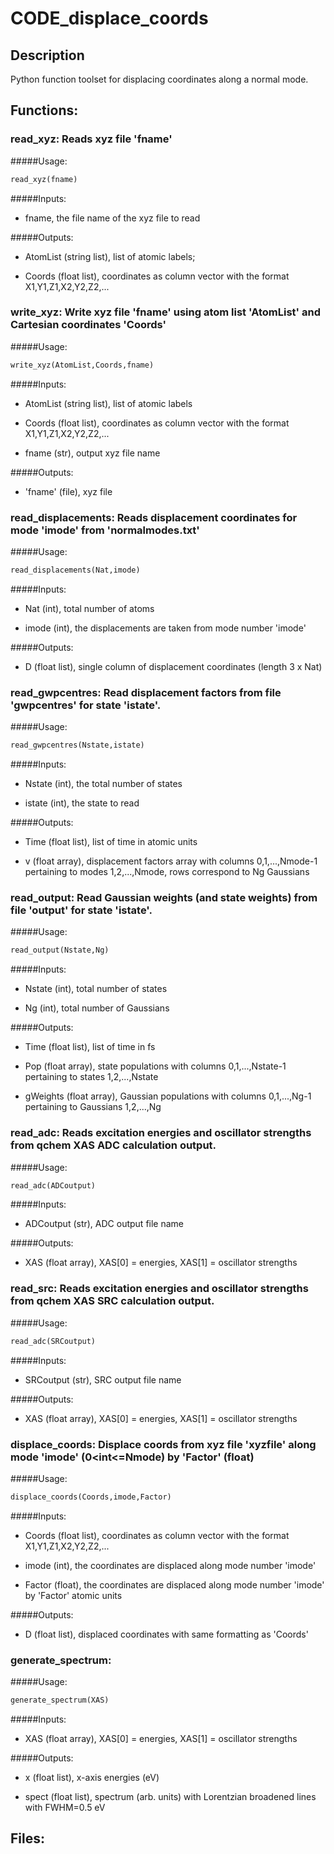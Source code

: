 # CODE_displace_coords

## Description

Python function toolset for displacing coordinates along a normal mode.

## Functions:

### read_xyz:  Reads xyz file 'fname'
#####Usage:
```python
read_xyz(fname)
```

#####Inputs:    

- fname, the file name of the xyz file to read

#####Outputs:   

- AtomList (string list), list of atomic labels;
 
- Coords (float list), coordinates as column vector with the format X1,Y1,Z1,X2,Y2,Z2,...

### write_xyz: Write xyz file 'fname' using atom list 'AtomList' and Cartesian coordinates 'Coords'
#####Usage:
```python
write_xyz(AtomList,Coords,fname)
```

#####Inputs:    

- AtomList (string list), list of atomic labels

- Coords (float list), coordinates as column vector with the format X1,Y1,Z1,X2,Y2,Z2,... 

- fname (str), output xyz file name
  
#####Outputs:   

- 'fname' (file), xyz file


### read_displacements: Reads displacement coordinates for mode 'imode' from 'normalmodes.txt'
#####Usage:
```python
read_displacements(Nat,imode)
```

#####Inputs:    

- Nat (int), total number of atoms

- imode (int), the displacements are taken from mode number 'imode'

#####Outputs:   

- D (float list), single column of displacement coordinates (length 3 x Nat)

### read_gwpcentres: Read displacement factors from file 'gwpcentres' for state 'istate'.
#####Usage:
```python
read_gwpcentres(Nstate,istate)
```

#####Inputs:    

- Nstate (int), the total number of states

- istate (int), the state to read

#####Outputs:   

- Time (float list), list of time in atomic units 

- v (float array), displacement factors array with columns 0,1,...,Nmode-1 pertaining to modes 1,2,...,Nmode, rows correspond to Ng Gaussians

### read_output: Read Gaussian weights (and state weights) from file 'output' for state 'istate'.
#####Usage:
```python
read_output(Nstate,Ng)
```

#####Inputs:    

- Nstate (int), total number of states

- Ng (int), total number of Gaussians

#####Outputs:   

- Time (float list), list of time in fs 

- Pop (float array), state populations with columns 0,1,...,Nstate-1 pertaining to states 1,2,...,Nstate

- gWeights (float array), Gaussian populations with columns 0,1,...,Ng-1 pertaining to Gaussians 1,2,...,Ng


### read_adc: Reads excitation energies and oscillator strengths from qchem XAS ADC calculation output.
#####Usage:
```python
read_adc(ADCoutput)
```

#####Inputs:    

- ADCoutput (str), ADC output file name

#####Outputs:   

- XAS (float array), XAS[0] = energies, XAS[1] = oscillator strengths


### read_src: Reads excitation energies and oscillator strengths from qchem XAS SRC calculation output.
#####Usage:
```python
read_adc(SRCoutput)
```

#####Inputs:    

- SRCoutput (str), SRC output file name

#####Outputs:   

- XAS (float array), XAS[0] = energies, XAS[1] = oscillator strengths


### displace_coords: Displace coords from xyz file 'xyzfile' along mode 'imode' (0<int<=Nmode) by 'Factor' (float)
#####Usage:
```python
displace_coords(Coords,imode,Factor)
```

#####Inputs:    

- Coords (float list), coordinates as column vector with the format X1,Y1,Z1,X2,Y2,Z2,...

- imode (int), the coordinates are displaced along mode number 'imode'

- Factor (float), the coordinates are displaced along mode number 'imode' by 'Factor' atomic units  

#####Outputs:   

- D (float list), displaced coordinates with same formatting as 'Coords'


### generate_spectrum:
#####Usage:
```python
generate_spectrum(XAS)
```

#####Inputs:    

- XAS (float array), XAS[0] = energies, XAS[1] = oscillator strengths

#####Outputs:   

- x (float list), x-axis energies (eV)

- spect (float list), spectrum (arb. units) with Lorentzian broadened lines with FWHM=0.5 eV 


## Files:




